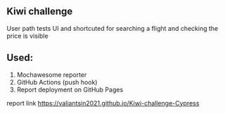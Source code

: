 ## Kiwi challenge


User path tests UI and shortcuted for searching a flight and checking the price is visible

## Used:

1. Mochawesome reporter
2. GitHub Actions (push hook)
3. Report deployment on GitHub Pages

report link https://valiantsin2021.github.io/Kiwi-challenge-Cypress